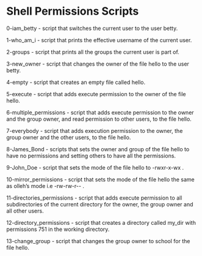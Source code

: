 # Shell Permissions Scripts

0-iam_betty - script that switches the current user to the user betty.

1-who_am_i - script that prints the effective username of the current user.

2-groups - script that prints all the groups the current user is part of.

3-new_owner - script that changes the owner of the file hello to the user betty.

4-empty - script that creates an empty file called hello.

5-execute - script that adds execute permission to the owner of the file hello.

6-multiple_permissions - script that adds execute permission to the owner and the group owner, and read permission to other users, to the file hello.

7-everybody - script that adds execution permission to the owner, the group owner and the other users, to the file hello.

8-James_Bond - scripts that sets the owner and group of the file hello to have no permissions and setting others to have all the permissions.

9-John_Doe - script that sets the mode of the file hello to -rwxr-x-wx .

10-mirror_permissions - script that sets the mode of the file hello the same as olleh’s mode i.e -rw-rw-r-- .

11-directories_permissions - script that adds execute permission to all subdirectories of the current directory for the owner, the group owner and all other users.

12-directory_permissions - script that creates a directory called my_dir with permissions 751 in the working directory.

13-change_group - script that changes the group owner to school for the file hello.
